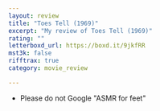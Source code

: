 ```yaml
---
layout: review
title: "Toes Tell (1969)"
excerpt: "My review of Toes Tell (1969)"
rating: ""
letterboxd_url: https://boxd.it/9jkfRR
mst3k: false
rifftrax: true
category: movie_review

---
```


* Please do not Google "ASMR for feet"
